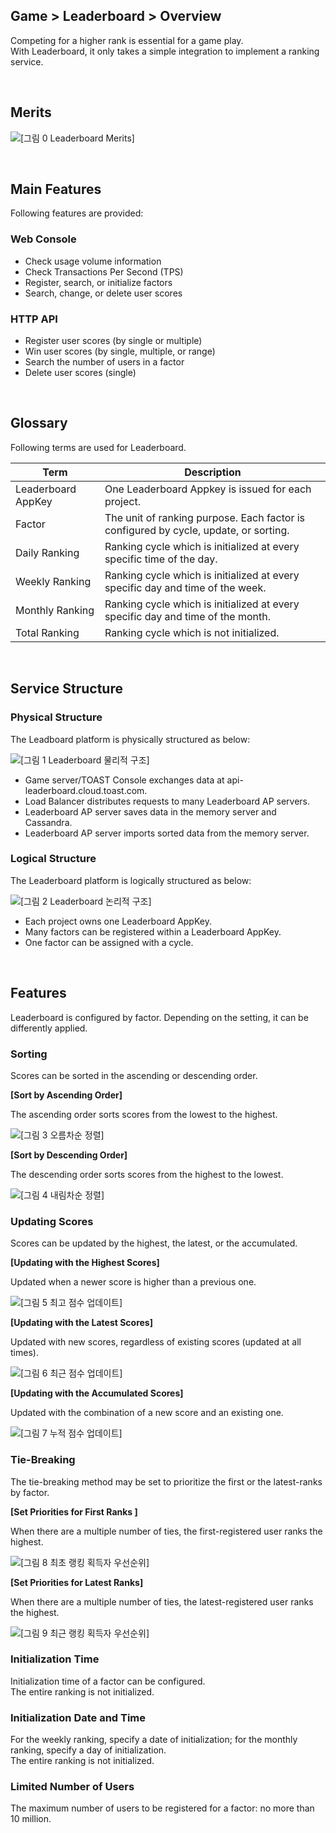 ## Game > Leaderboard > Overview

Competing for a higher rank is essential for a game play. <br>
With Leaderboard, it only takes a simple integration to implement a ranking service.  

<br>

## Merits

![[그림 0 Leaderboard Merits]](http://static.toastoven.net/prod_leaderboardv2/merits.png)

<br>

## Main Features

Following features are provided: 

### Web Console

- Check usage volume information 
- Check Transactions Per Second (TPS) 
- Register, search, or initialize factors 
- Search, change, or delete user scores 

### HTTP API

- Register user scores (by single or multiple) 
- Win user scores (by single, multiple, or range)
- Search the number of users in a factor 
- Delete user scores (single) 

<br>

## Glossary

Following terms are used for Leaderboard.

| Term | Description |
| --- | --- |
| Leaderboard AppKey |	One Leaderboard Appkey is issued for each project. |
| Factor |	The unit of ranking purpose. Each factor is configured by cycle, update, or sorting. |
| Daily Ranking | Ranking cycle which is initialized at every specific time of the day. |
| Weekly Ranking | Ranking cycle which is initialized at every specific day and time of the week. |
| Monthly Ranking | Ranking cycle which is initialized at every specific day and time of the month. |
| Total Ranking | Ranking cycle which is not initialized. |

<br>

## Service Structure 

### Physical Structure

The Leadboard platform is physically structured as below: 

![[그림 1 Leaderboard 물리적 구조]](http://static.toastoven.net/prod_leaderboardv2/overview_1.png)

- Game server/TOAST Console exchanges data at api-leaderboard.cloud.toast.com.
- Load Balancer distributes requests to many Leaderboard AP servers.
- Leaderboard AP server saves data in the memory server and Cassandra.
- Leaderboard AP server imports sorted data from the memory server. 

### Logical Structure

The Leaderboard platform is logically structured as below: 

![[그림 2 Leaderboard 논리적 구조]](http://static.toastoven.net/prod_leaderboardv2/overview_2.png)

- Each project owns one Leaderboard AppKey.
- Many factors can be registered within a Leaderboard AppKey.
- One factor can be assigned with a cycle. 

<br>

## Features 

Leaderboard is configured by factor. Depending on the setting, it can be differently applied. 

###  Sorting

Scores can be sorted in the ascending or descending order. 

**[Sort by Ascending Order]**

The ascending order sorts scores from the lowest to the highest.

![[그림 3 오름차순 정렬]](http://static.toastoven.net/prod_leaderboardv2/overview_3.png)

**[Sort by Descending Order]**

The descending order sorts scores from the highest to the lowest. 

![[그림 4 내림차순 정렬]](http://static.toastoven.net/prod_leaderboardv2/overview_4.png)

### Updating Scores 

Scores can be updated by the highest, the latest, or the accumulated. 

**[Updating with the Highest Scores]**

Updated when a newer score is higher than a previous one. 

![[그림 5 최고 점수 업데이트]](http://static.toastoven.net/prod_leaderboardv2/overview_5.png)

**[Updating with the Latest Scores]**

Updated with new scores, regardless of existing scores (updated at all times).

![[그림 6 최근 점수 업데이트]](http://static.toastoven.net/prod_leaderboardv2/overview_6.png)

**[Updating with the Accumulated Scores]**

Updated with the combination of a new score and an existing one.

![[그림 7 누적 점수 업데이트]](http://static.toastoven.net/prod_leaderboardv2/overview_7.png)

### Tie-Breaking  

The tie-breaking method may be set to prioritize the first or the latest-ranks by factor.

**[Set Priorities for First Ranks ]**

When there are a multiple number of ties, the first-registered user ranks the highest. 

![[그림 8 최초 랭킹 획득자 우선순위]](http://static.toastoven.net/prod_leaderboardv2/overview_8.png)

**[Set Priorities for Latest Ranks]**

When there are a multiple number of ties, the latest-registered user ranks the highest. 

![[그림 9 최근 랭킹 획득자 우선순위]](http://static.toastoven.net/prod_leaderboardv2/overview_9.png)

### Initialization Time 

Initialization time of a factor can be configured. <br>
The entire ranking is not initialized. 

### Initialization Date and Time

For the weekly ranking, specify a date of initialization; for the monthly ranking, specify a day of initialization.  <br>
The entire ranking is not initialized. 

### Limited Number of Users

The maximum number of users to be registered for a factor: no more than 10 million.  